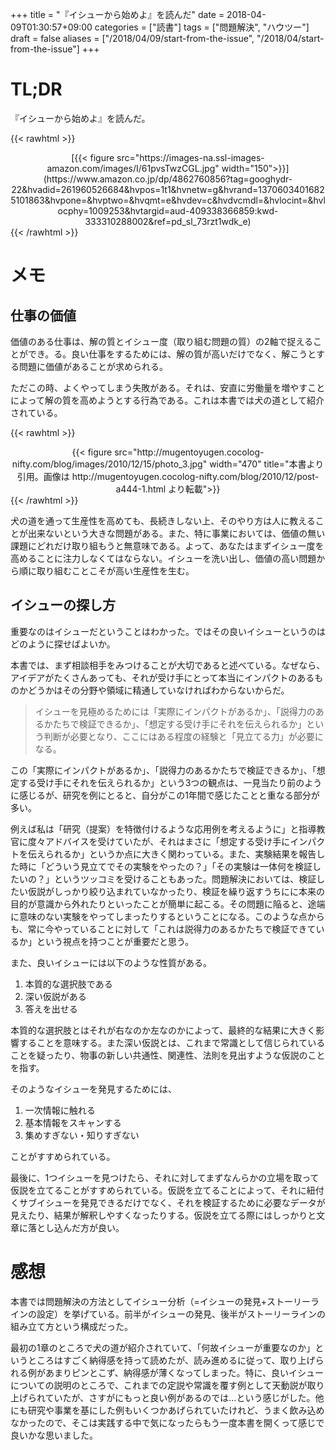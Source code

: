 +++
title = "『イシューから始めよ』を読んだ"
date = 2018-04-09T01:30:57+09:00
categories = ["読書"]
tags = ["問題解決", "ハウツー"]
draft = false
aliases = ["/2018/04/09/start-from-the-issue", "/2018/04/start-from-the-issue"]
+++


# TL;DR

『イシューから始めよ』を読んだ。

{{< rawhtml >}}
<center>
[{{< figure src="https://images-na.ssl-images-amazon.com/images/I/61pvsTwzCGL.jpg" width="150">}}](https://www.amazon.co.jp/dp/4862760856?tag=googhydr-22&hvadid=261960526684&hvpos=1t1&hvnetw=g&hvrand=13706034016825101863&hvpone=&hvptwo=&hvqmt=e&hvdev=c&hvdvcmdl=&hvlocint=&hvlocphy=1009253&hvtargid=aud-409338366859:kwd-333310288002&ref=pd_sl_73rzt1wdk_e)
</center>
{{< /rawhtml >}}

# メモ

## 仕事の価値

価値のある仕事は、解の質とイシュー度（取り組む問題の質）の2軸で捉えることができ。る。良い仕事をするためには、解の質が高いだけでなく、解こうとする問題に価値があることが求められる。

ただこの時、よくやってしまう失敗がある。それは、安直に労働量を増やすことによって解の質を高めようとする行為である。これは本書では犬の道として紹介されている。

{{< rawhtml >}}
<center>
{{< figure src="http://mugentoyugen.cocolog-nifty.com/blog/images/2010/12/15/photo_3.jpg" width="470" title="本書より引用。画像は http://mugentoyugen.cocolog-nifty.com/blog/2010/12/post-a444-1.html より転載">}}
</center>
{{< /rawhtml >}}


犬の道を通って生産性を高めても、長続きしない上、そのやり方は人に教えることが出来ないという大きな問題がある。また、特に事業においては、価値の無い課題にどれだけ取り組もうと無意味である。よって、あなたはまずイシュー度を高めることに注力しなくてはならない。イシューを洗い出し、価値の高い問題から順に取り組むことこそが高い生産性を生む。

## イシューの探し方

重要なのはイシューだということはわかった。ではその良いイシューというのはどのように探せばよいか。

本書では、まず相談相手をみつけることが大切であると述べている。なぜなら、アイデアがたくさんあっても、それが受け手にとって本当にインパクトのあるものかどうかはその分野や領域に精通していなければわからないからだ。

> イシューを見極めるためには「実際にインパクトがあるか」、「説得力のあるかたちで検証できるか」、「想定する受け手にそれを伝えられるか」という判断が必要となり、ここにはある程度の経験と「見立てる力」が必要になる。

この「実際にインパクトがあるか」、「説得力のあるかたちで検証できるか」、「想定する受け手にそれを伝えられるか」という3つの観点は、一見当たり前のように感じるが、研究を例にとると、自分がこの1年間で感じたことと重なる部分が多い。

例えば私は「研究（提案）を特徴付けるような応用例を考えるように」と指導教官に度々アドバイスを受けていたが、それはまさに「想定する受け手にインパクトを伝えられるか」というか点に大きく関わっている。また、実験結果を報告した時に「どういう見立てでその実験をやったの？」「その実験は一体何を検証したいの？」というツッコミを受けることもあった。問題解決においては、検証したい仮説がしっかり絞り込まれていなかったり、検証を繰り返すうちにに本来の目的が意識から外れたりといったことが簡単に起こる。その問題に陥ると、途端に意味のない実験をやってしまったりするということになる。このような点からも、常に今やっていることに対して「これは説得力のあるかたちで検証できているか」という視点を持つことが重要だと思う。

また、良いイシューには以下のような性質がある。

1. 本質的な選択肢である
2. 深い仮説がある
3. 答えを出せる

本質的な選択肢とはそれが右なのか左なのかによって、最終的な結果に大きく影響することを意味する。また深い仮説とは、これまで常識として信じられていることを疑ったり、物事の新しい共通性、関連性、法則を見出すような仮説のことを指す。

そのようなイシューを発見するためには、

1. 一次情報に触れる
2. 基本情報をスキャンする
3. 集めすぎない・知りすぎない

ことがすすめられている。

最後に、1つイシューを見つけたら、それに対してまずなんらかの立場を取って仮説を立てることがすすめられている。仮説を立てることによって、それに紐付くサブイシューを発見できるだけでなく、それを検証するために必要なデータが見えたり、結果が解釈しやすくなったりする。仮説を立てる際にはしっかりと文章に落とし込んだ方が良い。

# 感想

本書では問題解決の方法としてイシュー分析（=イシューの発見+ストーリーラインの設定）を挙げている。前半がイシューの発見、後半がストーリーラインの組み立て方という構成だった。

最初の1章のところで犬の道が紹介されていて、「何故イシューが重要なのか」というところはすごく納得感を持って読めたが、読み進めるに従って、取り上げられる例があまりピンとこず、納得感が薄くなってしまった。特に、良いイシューについての説明のところで、これまでの定説や常識を覆す例として天動説が取り上げられていたが、さすがにもっと良い例があるのでは…という感じがした。他にも研究や事業を基にした例もいくつかあげられていたけれど、うまく飲み込めなかったので、そこは実践する中で気になったらもう一度本書を開くって感じで良いかな思いました。
